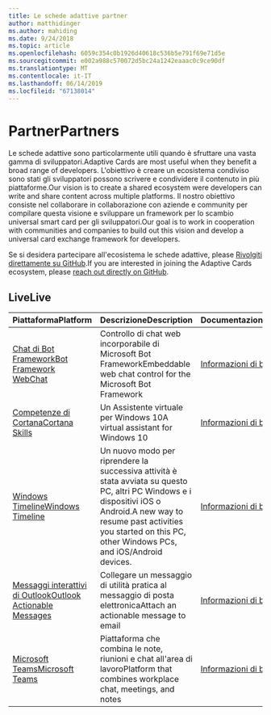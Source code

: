 ```yaml
---
title: Le schede adattive partner
author: matthidinger
ms.author: mahiding
ms.date: 9/24/2018
ms.topic: article
ms.openlocfilehash: 6059c354c0b1926d40618c536b5e791f69e71d5e
ms.sourcegitcommit: e002a988c570072d5bc24a1242eaaac0c9ce90df
ms.translationtype: MT
ms.contentlocale: it-IT
ms.lasthandoff: 06/14/2019
ms.locfileid: "67138014"
---
```

# <a name="partners"></a><span data-ttu-id="f0b3f-102">Partner</span><span class="sxs-lookup"><span data-stu-id="f0b3f-102">Partners</span></span> 

<span data-ttu-id="f0b3f-103">Le schede adattive sono particolarmente utili quando è sfruttare una vasta gamma di sviluppatori.</span><span class="sxs-lookup"><span data-stu-id="f0b3f-103">Adaptive Cards are most useful when they benefit a broad range of developers.</span></span> <span data-ttu-id="f0b3f-104">L'obiettivo è creare un ecosistema condiviso sono stati gli sviluppatori possono scrivere e condividere il contenuto in più piattaforme.</span><span class="sxs-lookup"><span data-stu-id="f0b3f-104">Our vision is to create a shared ecosystem were developers can write and share content across multiple platforms.</span></span> <span data-ttu-id="f0b3f-105">Il nostro obiettivo consiste nel collaborare in collaborazione con aziende e community per compilare questa visione e sviluppare un framework per lo scambio universal smart card per gli sviluppatori.</span><span class="sxs-lookup"><span data-stu-id="f0b3f-105">Our goal is to work in cooperation with communities and companies to build out this vision and develop a universal card exchange framework for developers.</span></span>

<span data-ttu-id="f0b3f-106">Se si desidera partecipare all'ecosistema le schede adattive, please [Rivolgiti direttamente su GitHub](https://github.com/Microsoft/AdaptiveCards).</span><span class="sxs-lookup"><span data-stu-id="f0b3f-106">If you are interested in joining the Adaptive Cards ecosystem, please [reach out directly on GitHub](https://github.com/Microsoft/AdaptiveCards).</span></span>

## <a name="live"></a><span data-ttu-id="f0b3f-107">Live</span><span class="sxs-lookup"><span data-stu-id="f0b3f-107">Live</span></span>

<span data-ttu-id="f0b3f-108">Piattaforma</span><span class="sxs-lookup"><span data-stu-id="f0b3f-108">Platform</span></span> | <span data-ttu-id="f0b3f-109">Descrizione</span><span class="sxs-lookup"><span data-stu-id="f0b3f-109">Description</span></span> | <span data-ttu-id="f0b3f-110">Documentazione</span><span class="sxs-lookup"><span data-stu-id="f0b3f-110">Documentation</span></span> | <span data-ttu-id="f0b3f-111">Version</span><span class="sxs-lookup"><span data-stu-id="f0b3f-111">Version</span></span>
---------|-------------|---------------|---------
[<span data-ttu-id="f0b3f-112">Chat di Bot Framework</span><span class="sxs-lookup"><span data-stu-id="f0b3f-112">Bot Framework WebChat</span></span>](https://github.com/Microsoft/BotFramework-WebChat)  | <span data-ttu-id="f0b3f-113">Controllo di chat web incorporabile di Microsoft Bot Framework</span><span class="sxs-lookup"><span data-stu-id="f0b3f-113">Embeddable web chat control for the Microsoft Bot Framework</span></span> | [<span data-ttu-id="f0b3f-114">Informazioni di base</span><span class="sxs-lookup"><span data-stu-id="f0b3f-114">Get Started</span></span>](https://docs.microsoft.com/en-us/adaptive-cards/get-started/bots) | <span data-ttu-id="f0b3f-115">1.0</span><span class="sxs-lookup"><span data-stu-id="f0b3f-115">1.0</span></span>
[<span data-ttu-id="f0b3f-116">Competenze di Cortana</span><span class="sxs-lookup"><span data-stu-id="f0b3f-116">Cortana Skills</span></span>](https://docs.microsoft.com/en-us/cortana/skills/adaptive-cards) | <span data-ttu-id="f0b3f-117">Un Assistente virtuale per Windows 10</span><span class="sxs-lookup"><span data-stu-id="f0b3f-117">A virtual assistant for Windows 10</span></span> | [<span data-ttu-id="f0b3f-118">Informazioni di base</span><span class="sxs-lookup"><span data-stu-id="f0b3f-118">Get Started</span></span>](https://docs.microsoft.com/en-us/adaptive-cards/get-started/bots) | <span data-ttu-id="f0b3f-119">1.0</span><span class="sxs-lookup"><span data-stu-id="f0b3f-119">1.0</span></span>
[<span data-ttu-id="f0b3f-120">Windows Timeline</span><span class="sxs-lookup"><span data-stu-id="f0b3f-120">Windows Timeline</span></span>](https://blogs.windows.com/windowsexperience/2017/12/19/announcing-windows-10-insider-preview-build-17063-pc/) | <span data-ttu-id="f0b3f-121">Un nuovo modo per riprendere la successiva attività è stata avviata su questo PC, altri PC Windows e i dispositivi iOS o Android.</span><span class="sxs-lookup"><span data-stu-id="f0b3f-121">A new way to resume past activities you started on this PC, other Windows PCs, and iOS/Android devices.</span></span> | [<span data-ttu-id="f0b3f-122">Informazioni di base</span><span class="sxs-lookup"><span data-stu-id="f0b3f-122">Get Started</span></span>](https://docs.microsoft.com/en-us/adaptive-cards/get-started/windows) | <span data-ttu-id="f0b3f-123">1.0</span><span class="sxs-lookup"><span data-stu-id="f0b3f-123">1.0</span></span>
[<span data-ttu-id="f0b3f-124">Messaggi interattivi di Outlook</span><span class="sxs-lookup"><span data-stu-id="f0b3f-124">Outlook Actionable Messages</span></span>](https://docs.microsoft.com/en-us/outlook/actionable-messages/)  | <span data-ttu-id="f0b3f-125">Collegare un messaggio di utilità pratica al messaggio di posta elettronica</span><span class="sxs-lookup"><span data-stu-id="f0b3f-125">Attach an actionable message to email</span></span> | [<span data-ttu-id="f0b3f-126">Informazioni di base</span><span class="sxs-lookup"><span data-stu-id="f0b3f-126">Get Started</span></span>](https://docs.microsoft.com/en-us/outlook/actionable-messages/) | <span data-ttu-id="f0b3f-127">1.0</span><span class="sxs-lookup"><span data-stu-id="f0b3f-127">1.0</span></span>
[<span data-ttu-id="f0b3f-128">Microsoft Teams</span><span class="sxs-lookup"><span data-stu-id="f0b3f-128">Microsoft Teams</span></span>](https://products.office.com/en-US/microsoft-teams/group-chat-software) | <span data-ttu-id="f0b3f-129">Piattaforma che combina le note, riunioni e chat all'area di lavoro</span><span class="sxs-lookup"><span data-stu-id="f0b3f-129">Platform that combines workplace chat, meetings, and notes</span></span> | [<span data-ttu-id="f0b3f-130">Informazioni di base</span><span class="sxs-lookup"><span data-stu-id="f0b3f-130">Get Started</span></span>](https://docs.microsoft.com/en-us/microsoftteams/platform/concepts/cards/cards-reference#adaptive-card) | <span data-ttu-id="f0b3f-131">1.0</span><span class="sxs-lookup"><span data-stu-id="f0b3f-131">1.0</span></span>
